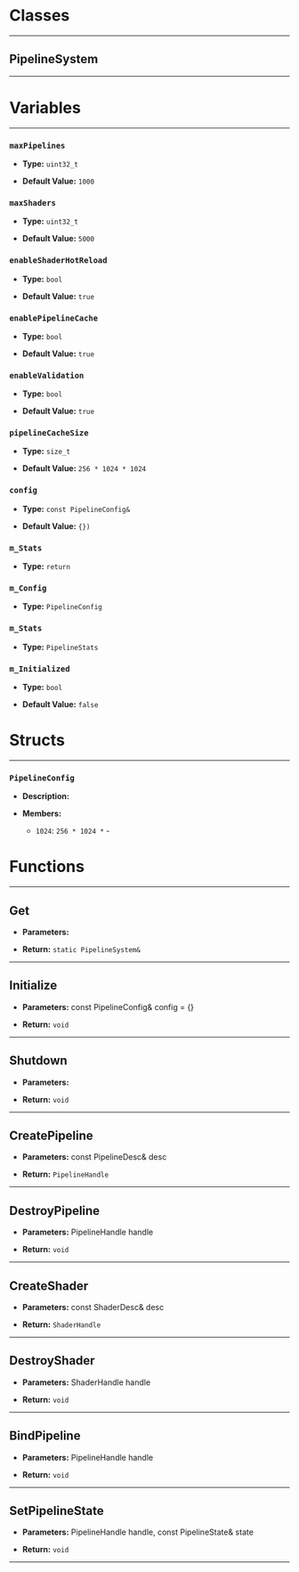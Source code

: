 # Classes
---

## PipelineSystem
---




# Variables
---

### `maxPipelines`

- **Type:** `uint32_t`

- **Default Value:** `1000`



### `maxShaders`

- **Type:** `uint32_t`

- **Default Value:** `5000`



### `enableShaderHotReload`

- **Type:** `bool`

- **Default Value:** `true`



### `enablePipelineCache`

- **Type:** `bool`

- **Default Value:** `true`



### `enableValidation`

- **Type:** `bool`

- **Default Value:** `true`



### `pipelineCacheSize`

- **Type:** `size_t`

- **Default Value:** `256 * 1024 * 1024`



### `config`

- **Type:** `const PipelineConfig&`

- **Default Value:** `{})`



### `m_Stats`

- **Type:** `return`



### `m_Config`

- **Type:** `PipelineConfig`



### `m_Stats`

- **Type:** `PipelineStats`



### `m_Initialized`

- **Type:** `bool`

- **Default Value:** `false`




# Structs
---

### `PipelineConfig`

- **Description:** 

- **Members:**

  - `1024`: `256 * 1024 *` - 




# Functions
---

## Get



- **Parameters:** 

- **Return:** `static PipelineSystem&`

---

## Initialize



- **Parameters:** const PipelineConfig& config = {}

- **Return:** `void`

---

## Shutdown



- **Parameters:** 

- **Return:** `void`

---

## CreatePipeline



- **Parameters:** const PipelineDesc& desc

- **Return:** `PipelineHandle`

---

## DestroyPipeline



- **Parameters:** PipelineHandle handle

- **Return:** `void`

---

## CreateShader



- **Parameters:** const ShaderDesc& desc

- **Return:** `ShaderHandle`

---

## DestroyShader



- **Parameters:** ShaderHandle handle

- **Return:** `void`

---

## BindPipeline



- **Parameters:** PipelineHandle handle

- **Return:** `void`

---

## SetPipelineState



- **Parameters:** PipelineHandle handle, const PipelineState& state

- **Return:** `void`

---
